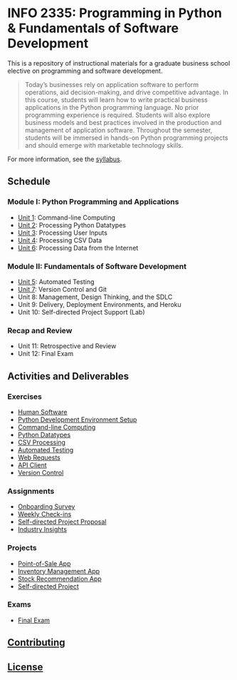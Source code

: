 # INFO 2335: Programming in Python & Fundamentals of Software Development

This is a repository of instructional materials for a graduate business school elective on programming and software development.

> Today’s businesses rely on application software to perform operations, aid decision-making, and drive competitive advantage. In this course, students will learn how to write practical business applications in the Python programming language. No prior programming experience is required. Students will also explore business models and best practices involved in the production and management of application software. Throughout the semester, students will be immersed in hands-on Python programming projects and should emerge with marketable technology skills.

For more information, see the [syllabus](/syllabus-20180604.pdf).






## Schedule

### Module I: Python Programming and Applications

  + [Unit 1](/units/unit-1/agenda.md): Command-line Computing
  + [Unit 2](/units/unit-2/agenda.md): Processing Python Datatypes
  + [Unit 3](/units/unit-3/agenda.md): Processing User Inputs
  + [Unit 4](/units/unit-4/agenda.md): Processing CSV Data
  + [Unit 6](/units/unit-6/agenda.md): Processing Data from the Internet

### Module II: Fundamentals of Software Development

  + [Unit 5](/units/unit-5/agenda.md): Automated Testing
  + [Unit 7](/units/unit-7/agenda.md): Version Control and Git
  + Unit 8: Management, Design Thinking, and the SDLC
  + Unit 9: Delivery, Deployment Environments, and Heroku
  + Unit 10: Self-directed Project Support (Lab)

### Recap and Review

  + Unit 11: Retrospective and Review
  + Unit 12: Final Exam






## Activities and Deliverables

### Exercises

  + [Human Software](/exercises/human-software/exercise.md)
  + [Python Development Environment Setup](/exercises/dev-environment-setup/exercise.md)
  + [Command-line Computing](/exercises/command-line-computing/exercise.md)
  + [Python Datatypes](/exercises/python-datatypes/exercise.md)
  + [CSV Processing](/exercises/csv-processing/exercise.md)
  + [Automated Testing](/exercises/automated-testing/exercise.md)
  + [Web Requests](/exercises/web-requests/exercise.md)
  + [API Client](/exercises/api-client/exercise.md)
  + [Version Control](/exercises/version-control/exercise.md)

### Assignments

  + [Onboarding Survey](https://goo.gl/forms/UhXUqDUVE0pgeQlK2)
  + [Weekly Check-ins](https://goo.gl/forms/6MiFYOcwBdDulp763)
  + [Self-directed Project Proposal](/projects/freestyle/proposal.md)
  + [Industry Insights](/assignments/industry-insights/assignment.md)

### Projects

  + [Point-of-Sale App](/projects/point-of-sale-app/project.md)
  + [Inventory Management App](/projects/inventory-app/project.md)
  + [Stock Recommendation App](/projects/stocks-app/project.md)
  + [Self-directed Project](/projects/freestyle/deliverable.md)

### Exams

  + [Final Exam](/exams/final/exam.md)





## [Contributing](/CONTRIBUTING.md)

## [License](/LICENSE.md)
